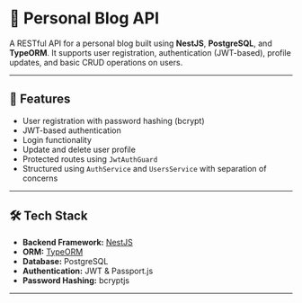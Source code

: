 # 📝 Personal Blog API

A RESTful API for a personal blog built using **NestJS**, **PostgreSQL**, and **TypeORM**. It supports user registration, authentication (JWT-based), profile updates, and basic CRUD operations on users.

---

## 🚀 Features

- User registration with password hashing (bcrypt)
- JWT-based authentication
- Login functionality
- Update and delete user profile
- Protected routes using `JwtAuthGuard`
- Structured using `AuthService` and `UsersService` with separation of concerns

---

## 🛠 Tech Stack

- **Backend Framework:** [NestJS](https://nestjs.com/)
- **ORM:** [TypeORM](https://typeorm.io/)
- **Database:** PostgreSQL
- **Authentication:** JWT & Passport.js
- **Password Hashing:** bcryptjs

---

